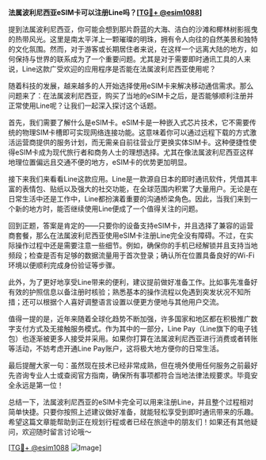 **法属波利尼西亚eSIM卡可以注册Line吗？[[TG💪+ @esim1088](https://t.me/s/esim1088)]**

提到法属波利尼西亚，你可能会想到那片蔚蓝的大海、洁白的沙滩和椰林树影摇曳的热带风光。这里是南太平洋上一颗璀璨的明珠，拥有令人向往的自然美景和独特的文化氛围。然而，对于游客或长期居住者来说，在这样一个远离大陆的地方，如何保持与世界的联系成为了一个重要问题。尤其是对于需要即时通讯工具的人来说，Line这款广受欢迎的应用程序是否能在法属波利尼西亚使用呢？

随着科技的发展，越来越多的人开始选择使用eSIM卡来解决移动通信需求。那么问题来了：在法属波利尼西亚，购买了当地的eSIM卡之后，是否能够顺利注册并正常使用Line呢？让我们一起深入探讨这个话题。

首先，我们需要了解什么是eSIM卡。eSIM卡是一种嵌入式芯片技术，它不需要传统的物理SIM卡槽即可实现网络连接功能。这意味着你可以通过远程下载的方式激活运营商提供的服务计划，而无需亲自前往营业厅更换实体SIM卡。这种便捷性使得eSIM卡成为现代旅行者和商务人士的理想选择。尤其在像法属波利尼西亚这样地理位置偏远且交通不便的地方，eSIM卡的优势更加明显。

接下来我们来看看Line这款应用。Line是一款源自日本的即时通讯软件，凭借其丰富的表情包、贴纸以及强大的社交功能，在全球范围内积累了大量用户。无论是在日常生活中还是工作中，Line都扮演着重要的沟通桥梁角色。因此，当我们来到一个新的地方时，能否继续使用Line便成了一个值得关注的问题。

回到正题，答案是肯定的——只要你的设备支持eSIM卡，并且选择了兼容的运营商套餐，那么在法属波利尼西亚使用eSIM卡注册Line完全没有障碍。不过，在实际操作过程中还是需要注意一些细节。例如，确保你的手机已经解锁并且支持当地频段；检查是否有足够的数据流量用于首次登录；确认所在位置具备良好的Wi-Fi环境以便顺利完成身份验证等步骤。

此外，为了更好地享受Line带来的便利，建议提前做好准备工作。比如事先准备好有效的护照信息以备注册时核验；熟悉基本的操作流程以免遇到突发状况不知所措；还可以根据个人喜好调整语言设置以便更方便地与其他用户交流。

值得一提的是，近年来随着全球化趋势不断加强，许多国家和地区都在积极推广数字支付方式及无接触服务模式。作为其中的一部分，Line Pay（Line旗下的电子钱包）也逐渐被更多人接受并采用。如果你打算在法属波利尼西亚进行消费或者转账等活动，不妨考虑开通Line Pay账户，这将极大地方便你的日常生活。

最后提醒大家一句：虽然现在技术已经非常成熟，但在境外使用任何服务之前最好先咨询专业人士或查阅官方指南，确保所有事项都符合当地法律法规要求。毕竟安全永远是第一位！

总结一下，法属波利尼西亚的eSIM卡完全可以用来注册Line，并且整个过程相对简单快捷。只要你按照上述建议做好准备，就能轻松享受到即时通讯带来的乐趣。希望这篇文章能帮助到正在规划行程或者已经在旅途中的朋友们！如果还有其他疑问，欢迎随时留言讨论哦～ 

[[TG💪+ @esim1088](https://t.me/s/esim1088) ![Image](https://i.postimg.cc/4NQfJmqS/Snipaste-2025-05-13-00-14-12.png)]